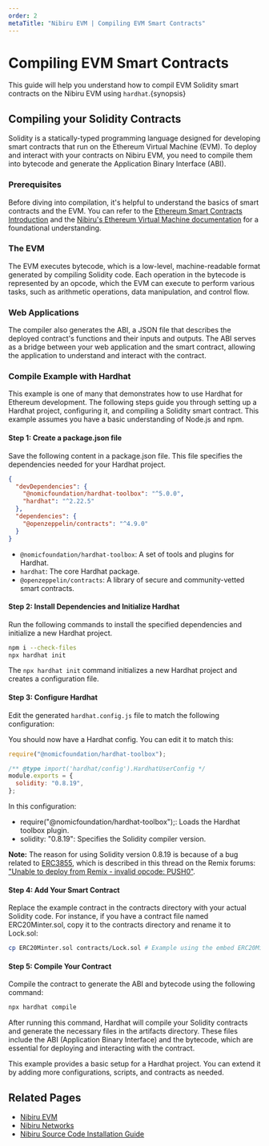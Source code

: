 ```yaml
---
order: 2
metaTitle: "Nibiru EVM | Compiling EVM Smart Contracts"
---
```


# Compiling EVM Smart Contracts

This guide will help you understand how to compil EVM Solidity smart contracts on the Nibiru EVM using `hardhat`.{synopsis}

## Compiling your Solidity Contracts

Solidity is a statically-typed programming language designed for developing smart contracts that run on the Ethereum Virtual Machine (EVM). To deploy and interact with your contracts on Nibiru EVM, you need to compile them into bytecode and generate the Application Binary Interface (ABI).

### Prerequisites

Before diving into compilation, it's helpful to understand the basics of smart contracts and the EVM. You can refer to the [Ethereum Smart Contracts Introduction](https://ethereum.org/en/developers/docs/smart-contracts/) and the [Nibiru's Ethereum Virtual Machine documentation](../evm/README.md) for a foundational understanding.

### The EVM

The EVM executes bytecode, which is a low-level, machine-readable format generated by compiling Solidity code. Each operation in the bytecode is represented by an opcode, which the EVM can execute to perform various tasks, such as arithmetic operations, data manipulation, and control flow.

### Web Applications

The compiler also generates the ABI, a JSON file that describes the deployed contract's functions and their inputs and outputs. The ABI serves as a bridge between your web application and the smart contract, allowing the application to understand and interact with the contract.

### Compile Example with Hardhat

This example is one of many that demonstrates how to use Hardhat for Ethereum development. The following steps guide you through setting up a Hardhat project, configuring it, and compiling a Solidity smart contract. This example assumes you have a basic understanding of Node.js and npm.

#### Step 1: Create a package.json file

Save the following content in a package.json file. This file specifies the dependencies needed for your Hardhat project.

```json
{
  "devDependencies": {
    "@nomicfoundation/hardhat-toolbox": "^5.0.0",
    "hardhat": "^2.22.5"
  },
  "dependencies": {
    "@openzeppelin/contracts": "^4.9.0"
  }
}
```

- `@nomicfoundation/hardhat-toolbox`: A set of tools and plugins for Hardhat.
- `hardhat`: The core Hardhat package.
- `@openzeppelin/contracts`: A library of secure and community-vetted smart contracts.

#### Step 2: Install Dependencies and Initialize Hardhat

Run the following commands to install the specified dependencies and initialize a new Hardhat project.

```bash
npm i --check-files
npx hardhat init
```

The `npx hardhat init` command initializes a new Hardhat project and creates a configuration file.

#### Step 3: Configure Hardhat

Edit the generated `hardhat.config.js` file to match the following configuration:

You should now have a Hardhat config. You can edit it to match this:

```js
require("@nomicfoundation/hardhat-toolbox");

/** @type import('hardhat/config').HardhatUserConfig */
module.exports = {
  solidity: "0.8.19",
};
```

In this configuration:

- require("@nomicfoundation/hardhat-toolbox");: Loads the Hardhat toolbox plugin.
- solidity: "0.8.19": Specifies the Solidity compiler version.

**Note:** The reason for using Solidity version 0.8.19 is because of a bug related to
[ERC3855](https://eips.ethereum.org/EIPS/eip-3855), which is described in this
thread on the Remix forums: ["Unable to deploy from Remix - invalid opcode: PUSH0"](https://forum.openzeppelin.com/t/unable-to-deploy-from-remix-invalid-opcode-push0/38054).

#### Step 4: Add Your Smart Contract

Replace the example contract in the contracts directory with your actual Solidity code. For instance, if you have a contract file named ERC20Minter.sol, copy it to the contracts directory and rename it to Lock.sol:

```bash
cp ERC20Minter.sol contracts/Lock.sol # Example using the embed ERC20Minter.sol
```

#### Step 5: Compile Your Contract

Compile the contract to generate the ABI and bytecode using the following command:

```bash
npx hardhat compile
```

After running this command, Hardhat will compile your Solidity contracts and generate the necessary files in the artifacts directory. These files include the ABI (Application Binary Interface) and the bytecode, which are essential for deploying and interacting with the contract.

This example provides a basic setup for a Hardhat project. You can extend it by adding more configurations, scripts, and contracts as needed.

## Related Pages

- [Nibiru EVM](../../evm/README.md)
- [Nibiru Networks](../networks)
- [Nibiru Source Code Installation Guide](../cli/nibid-binary.md#install-option-3--building-from-the-source-code)
